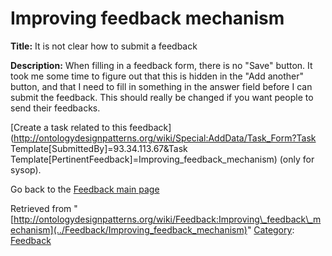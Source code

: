 #  Improving feedback mechanism


__Title:__ It is not clear how to submit a feedback


__Description:__ When filling in a feedback form, there is no "Save" button. It took me some time to figure out that this is hidden in the "Add another" button, and that I need to fill in something in the answer field before I can submit the feedback. This should really be changed if you want people to send their feedbacks. 


  




[Create a task related to this feedback](http://ontologydesignpatterns.org/wiki/Special:AddData/Task_Form?Task Template[SubmittedBy]=93.34.113.67&Task Template[PertinentFeedback]=Improving_feedback_mechanism) (only for sysop).


  



Go back to the  [Feedback main page](../Feedback/Main "Feedback:Main")


  






Retrieved from "[http://ontologydesignpatterns.org/wiki/Feedback:Improving\_feedback\_mechanism](../Feedback/Improving_feedback_mechanism)"
 [Category](http://ontologydesignpatterns.org/wiki/Special:Categories "Special:Categories"): [Feedback](../Category/Feedback "Category:Feedback")